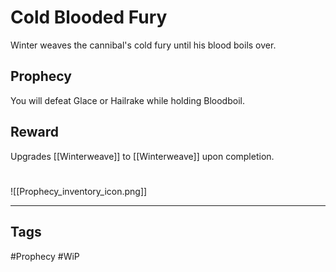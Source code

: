 # Cold Blooded Fury
Winter weaves the cannibal's cold fury until his blood boils over.
## Prophecy
You will defeat Glace or Hailrake while holding Bloodboil.
## Reward
Upgrades [[Winterweave]] to [[Winterweave]] upon completion. 

#
![[Prophecy_inventory_icon.png]]

---
## Tags
#Prophecy
#WiP 